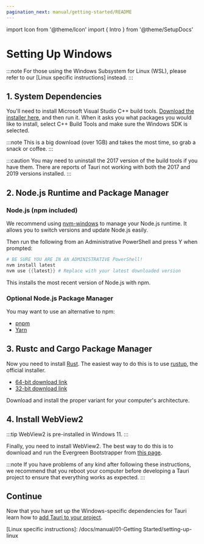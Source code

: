 ```yaml
---
pagination_next: manual/getting-started/README
---
```


import Icon from '@theme/Icon'
import { Intro } from '@theme/SetupDocs'

# Setting Up Windows

:::note
For those using the Windows Subsystem for Linux (WSL), please refer to our [Linux specific instructions] instead.
:::

<Intro />

## 1. System Dependencies&nbsp;<Icon title="alert" color="danger"/>

You'll need to install Microsoft Visual Studio C++ build tools. [Download the installer here][Microsoft Visual Studio C++ build tools], and then run it. When it asks you what packages you would like to install, select C++ Build Tools and make sure the Windows SDK is selected.

:::note
This is a big download (over 1GB) and takes the most time, so grab a snack or coffee.
:::

:::caution
You may need to uninstall the 2017 version of the build tools if you have them. There are reports of Tauri not working with both the 2017 and 2019 versions installed.
:::

## 2. Node.js Runtime and Package Manager&nbsp;<Icon title="control-skip-forward" color="warning"/>

### Node.js (npm included)

We recommend using [nvm-windows] to manage your Node.js runtime. It allows you to switch versions and update Node.js easily.

Then run the following from an Administrative PowerShell and press Y when prompted:

```powershell
# BE SURE YOU ARE IN AN ADMINISTRATIVE PowerShell!
nvm install latest
nvm use {{latest}} # Replace with your latest downloaded version
```

This installs the most recent version of Node.js with npm.

### Optional Node.js Package Manager

You may want to use an alternative to npm:

- [pnpm]
- [Yarn]

## 3. Rustc and Cargo Package Manager&nbsp;<Icon title="control-skip-forward" color="warning"/>

Now you need to install [Rust]. The easiest way to do this is to use [rustup], the official installer.

- [64-bit download link][rustup x86_64]
- [32-bit download link][rustup i686]

Download and install the proper variant for your computer's architecture.


## 4. Install WebView2

:::tip
WebView2 is pre-installed in Windows 11.
:::

Finally, you need to install WebView2. The best way to do this is to download and run the Evergreen Bootstrapper from [this page](https://developer.microsoft.com/en-us/microsoft-edge/webview2/#download-section).

:::note
If you have problems of any kind after following these instructions, we recommend that you reboot your computer before developing a Tauri project to ensure that everything works as expected.
:::

## Continue

Now that you have set up the Windows-specific dependencies for Tauri learn how to [add Tauri to your project][Beginning Tutorial].

[nvm-windows]: https://github.com/coreybutler/nvm-windows#installation--upgrades
[Beginning Tutorial]: ./README.md
[Yarn]: https://yarnpkg.com/getting-started"
[pnpm]: https://pnpm.js.org/en/installation
[rustup x86_64]: https://win.rustup.rs/x86_64
[rustup i686]: https://win.rustup.rs/i686
[Rust]: https://www.rust-lang.org/
[rustup]: https://rustup.rs/
[Microsoft Visual Studio C++ build tools]: https://visualstudio.microsoft.com/visual-cpp-build-tools/
[Linux specific instructions]: /docs/manual/01-Getting Started/setting-up-linux
